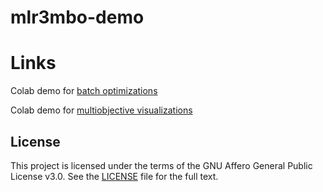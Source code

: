 # mlr3mbo-demo

# Links
Colab demo for [batch optimizations](https://colab.research.google.com/drive/18ei8Ce2SLlse2nGlmWBcxjkHeFFarTfq?usp=sharing)

Colab demo for [multiobjective visualizations](https://colab.research.google.com/drive/11Ra5bh3v2wbPJJ_qgjyQBhC3HYwtUDUA#scrollTo=3ftYG6xSSbSe)


## License

This project is licensed under the terms of the GNU Affero General Public License v3.0. See the [LICENSE](LICENSE) file for the full text.